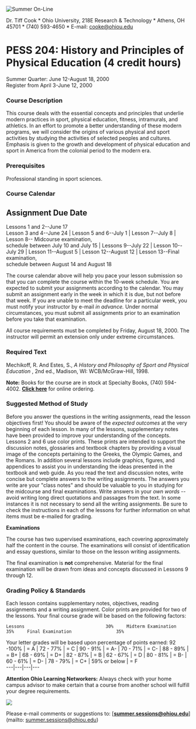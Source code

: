 ![Summer On-Line](../graphics/flag2.jpg)

  
  

Dr. Tiff Cook  * Ohio University, 218E Research & Technology  * Athens, OH
45701  * (740) 593-4650  * E-mail:
[cooke@ohiou.edu](mailto:cooke@oak.cats.ohiou.edu)  

#  PESS 204: History and Principles of Physical Education (4 credit hours)

Summer Quarter: June 12-August 18, 2000  
Register from April 3-June 12, 2000

  

### **Course Description**

This course deals with the essential concepts and principles that underlie
modern practices in sport, physical education, fitness, intramurals, and
athletics. In an effort to promote a better understanding of these modern
programs, we will consider the origins of various physical and sport
activities by studying the activities of selected peoples and cultures.
Emphasis is given to the growth and development of physical education and
sport in America from the colonial period to the modern era.  

  

### **Prerequisites**

Professional standing in sport sciences.  

  

### **Course Calendar**

**Assignment Due Date**  
---  
Lessons 1 and 2--June 17  
Lesson 3 and 4--June 24 |  Lesson 5 and 6--July 1 |  Lesson 7--July 8 |
Lesson 8-- Midcourse examination,  
schedule between July 10 and July 15 |  Lessons 9--July 22 |  Lesson 10--July
29 |  Lesson 11--August 5 |  Lesson 12--August 12 |  Lesson 13--Final
examination,  
schedule between August 14 and August 18  
  
The course calendar above will help you pace your lesson submission so that
you can complete the course within the 10-week schedule. You are expected to
submit your assignments according to the calendar. You may submit an
assignment early in the week in which it is due, but not before that week. If
you are unable to meet the deadline for a particular week, you must notify
your instructor by e-mail _in advance._ Under normal circumstances, you must
submit all assignments prior to an examination before you take that
examination.  

All course requirements must be completed by Friday, August 18, 2000. The
instructor will permit an extension only under extreme circumstances.

  

### **Required Text**

Mechikoff, R. And Estes, S., _A History and Philosophy of Sport and Physical
Education_ , 2nd ed., Madison, WI: WCB/McGraw-Hill, 1998.  

**Note:** Books for the course are in stock at Specialty Books, (740)
594-4002. [**Click here**](http://www.specialty-books.com/cgi-bin/ohiou) for
online ordering.

  

### **Suggested Method of Study**

Before you answer the questions in the writing assignments, read the lesson
objectives first! You should be aware of the _expected outcomes_ at the very
beginning of each lesson. In many of the lessons, supplementary notes have
been provided to improve your understanding of the concepts. Lessons 2 and 6
use color prints. These prints are intended to support the discussion notes,
glossaries and textbook chapters by providing a visual image of the concepts
pertaining to the Greeks, the Olympic Games, and the Romans. In addition
several lessons include graphics, figures, and appendices to assist you in
understanding the ideas presented in the textbook and web guide. As you read
the text and discussion notes, write concise but complete answers to the
writing assignments. The answers you write are your "class notes" and should
be valuable to you in studying for the midcourse and final examinations. Write
answers in your _own words_ \--avoid writing long direct quotations and
passages from the text. In some instances it is not necessary to send all the
writing assignments. Be sure to check the instructions in each of the lessons
for further information on what items must be e-mailed for grading.  

  
**Examinations**

The course has two supervised examinations, each covering approximately half
the content in the course. The examinations will consist of identification and
essay questions, similar to those on the lesson writing assignments.  

The final examination is **not** comprehensive. Material for the final
examination will be drawn from ideas and concepts discussed in Lessons 9
through 12.  

  

### **Grading Policy & Standards**

Each lesson contains supplementary notes, objectives, reading assignments and
a writing assignment. Color prints are provided for two of the lessons. Your
final course grade will be based on the following factors:  

    Lessons                               30%     Midterm Examination          35%     Final Examination                 35%

Your letter grades will be based upon percentage of points earned:  92 -100%
| = A | 72 - 77% | = C | 90 - 91% | = A- | 70 - 71% | = C- | 88 - 89% | = B+ |
68 - 69% | = D+ | 82 - 87% | = B | 62 - 67% | = D | 80 - 81% | = B- | 60 - 61%
| = D- | 78 - 79% | = C+ | 59% or below | = F  
---|---|---|---  
  
  
**Attention Ohio Learning Networkers:** Always check with your home campus
advisor to make certain that a course from another school will fulfill your
degree requirements.

  
  
![](../graphics/bottom_nav_map.jpg)  
  
  
Please e-mail comments or suggestions to:
[**summer.sessions@ohiou.edu**](mailto: summer.sessions@ohiou.edu)

